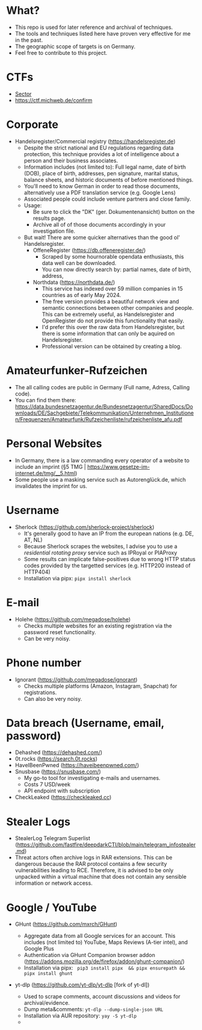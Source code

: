 # What?
 * This repo is used for later reference and archival of techniques.
 * The tools and techniques listed here have proven very effective for me in the past.
 * The geographic scope of targets is on Germany.
 * Feel free to contribute to this project.

# CTFs
 * [Sector](https://sector035.n)
 * https://ctf.michweb.de/confirm

# Corporate 
  * Handelsregister/Commercial registry (https://handelsregister.de)
      * Despite the strict national and EU regulations regarding data protection, this technique provides a lot of intelligence about a person and their business associates.
      * Information includes (not limited to): Full legal name, date of birth (DOB), place of birth, addresses, pen signature, marital status, balance sheets, and historic documents of before mentioned things.
      * You'll need to know German in order to read those documents, alternatively use a PDF translation service (e.g. Google Lens)
      * Associated people could include venture partners and close family.
      * Usage:
         * Be sure to click the "DK" (ger. Dokumentenansicht) button on the results page.
         * Archive all of of those documents accordingly in your investigation file.
      * But wait! There are some quicker alternatives than the good ol' Handelsregister.
         * OffeneRegister (https://db.offeneregister.de/)
            * Scraped by some hournorable opendata enthusiasts, this data well can be downloaded.
            * You can now directly search by: partial names, date of birth, address, 
         * Northdata (https://northdata.de/)
            * This service has indexed over 59 million companies in 15 countries as of early May 2024.
            * The free version provides a beautiful network view and semantic connections between other companies and people. This can be extremely useful, as Handelsregister and OpenRegister do not provide this functionality that easily.
            * I'd prefer this over the raw data from Handelsregister, but there is some information that can only be aquired on Handelsregister.
            * Professional version can be obtained by creating a blog.

# Amateurfunker-Rufzeichen
 * The all calling codes are public in Germany (Full name, Adress, Calling code).
 * You can find them there: https://data.bundesnetzagentur.de/Bundesnetzagentur/SharedDocs/Downloads/DE/Sachgebiete/Telekommunikation/Unternehmen_Institutionen/Frequenzen/Amateurfunk/Rufzeichenliste/rufzeichenliste_afu.pdf

# Personal Websites
  * In Germany, there is a law commanding every operator of a website to include an imprint (§5 TMG | https://www.gesetze-im-internet.de/tmg/__5.html)
  * Some people use a masking service such as Autorenglück.de, which invalidates the imprint for us.


# Username 
  * Sherlock (https://github.com/sherlock-project/sherlock)
      * It's generally good to have an IP from the european nations (e.g. DE, AT, NL)
      * Because Sherlock scrapes the websites, I advise you to use a *residential rotating proxy* service such as IPRoyal or PIAProxy
      * Some results can implicate false-positives due to wrong HTTP status codes provided by the targetted services (e.g. HTTP200 instead of HTTP404)
      * Installation via pipx: `pipx install sherlock`
        

# E-mail
  * Holehe (https://github.com/megadose/holehe)
      * Checks multiple websites for an existing registration via the password reset functionality.
      * Can be very noisy.


# Phone number
 * Ignorant (https://github.com/megadose/ignorant)
     * Checks multiple platforms (Amazon, Instagram, Snapchat) for registrations.
     * Can also be very noisy.
  
       
# Data breach (Username, email, password)
  * Dehashed (https://dehashed.com/)
  * 0t.rocks (https://search.0t.rocks)
  * HaveIBeenPwned (https://haveibeenpwned.com/)
  * Snusbase (https://snusbase.com/)
      * My go-to tool for investigating e-mails and usernames.
      * Costs 7 USD/week
      * API endpoint with subscription   
  * CheckLeaked (https://checkleaked.cc)


# Stealer Logs
 * StealerLog Telegram Superlist (https://github.com/fastfire/deepdarkCTI/blob/main/telegram_infostealer.md)
 * Threat actors often archive logs in RAR extensions. This can be dangerous because the RAR protocol contains a few security vulnerabilities leading to RCE. Therefore, it is advised to be only unpacked within a virtual machine that does not contain any sensible information or network access.

    
# Google / YouTube
  * GHunt (https://github.com/mxrch/GHunt)
      * Aggregate data from all Google services for an account. This includes (not limited to) YouTube, Maps Reviews (A-tier intel), and Google Plus 
      * Authentication via GHunt Companion browser addon (https://addons.mozilla.org/de/firefox/addon/ghunt-companion/)
      * Installation via pipx: `
         pip3 install pipx  &&
         pipx ensurepath &&
         pipx install ghunt`

* yt-dlp (https://github.com/yt-dlp/yt-dlp [fork of yt-dl])
    * Used to scrape comments, account discussions and videos for archival/evidence.
    * Dump meta&comments: `yt-dlp --dump-single-json URL`
    * Installation via AUR repository: `yay -S yt-dlp`
    *  

